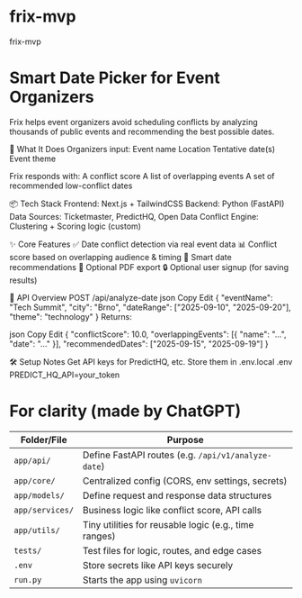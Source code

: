 # frix-mvp
frix-mvp


# Smart Date Picker for Event Organizers
Frix helps event organizers avoid scheduling conflicts by analyzing thousands of public events and recommending the best possible dates.

🚀 What It Does
Organizers input:
    Event name
    Location
    Tentative date(s)
    Event theme

Frix responds with:
    A conflict score
    A list of overlapping events
    A set of recommended low-conflict dates

📦 Tech Stack
    Frontend: Next.js + TailwindCSS
    Backend: Python (FastAPI)
    Data Sources: Ticketmaster, PredictHQ, Open Data
    Conflict Engine: Clustering + Scoring logic (custom)

✨ Core Features
    ✅ Date conflict detection via real event data
    📊 Conflict score based on overlapping audience & timing
    📅 Smart date recommendations
    📄 Optional PDF export
    🔒 Optional user signup (for saving results)


📁 API Overview
POST /api/analyze-date
json
Copy
Edit
{
  "eventName": "Tech Summit",
  "city": "Brno",
  "dateRange": ["2025-09-10", "2025-09-20"],
  "theme": "technology"
}
Returns:

json
Copy
Edit
{
  "conflictScore": 10.0,
  "overlappingEvents": [{ "name": "...", "date": "..." }],
  "recommendedDates": ["2025-09-15", "2025-09-19"]
}

🛠️ Setup Notes
    Get API keys for PredictHQ, etc.
    Store them in .env.local
    .env
        PREDICT_HQ_API=your_token



# For clarity (made by ChatGPT)
| Folder/File     | Purpose                                               |
| --------------- | ----------------------------------------------------- |
| `app/api/`      | Define FastAPI routes (e.g. `/api/v1/analyze-date`)   |
| `app/core/`     | Centralized config (CORS, env settings, secrets)      |
| `app/models/`   | Define request and response data structures           |
| `app/services/` | Business logic like conflict score, API calls         |
| `app/utils/`    | Tiny utilities for reusable logic (e.g., time ranges) |
| `tests/`        | Test files for logic, routes, and edge cases          |
| `.env`          | Store secrets like API keys securely                  |
| `run.py`        | Starts the app using `uvicorn`                        |

